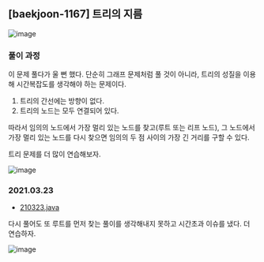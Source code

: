 ## [baekjoon-1167] 트리의 지름

![image](https://user-images.githubusercontent.com/22045163/108088159-7dff2300-70bb-11eb-9da5-d20461b4ae76.png)

### 풀이 과정

이 문제 풀다가 울 뻔 했다. 단순히 그래프 문제처럼 풀 것이 아니라, 트리의 성질을 이용해 시간복잡도를 생각해야 하는 문제이다. 

1. 트리의 간선에는 방향이 없다.
2. 트리의 노드는 모두 연결되어 있다.

따라서 임의의 노드에서 가장 멀리 있는 노드를 찾고(루트 또는 리프 노드), 그 노드에서 가장 멀리 있는 노드를 다시 찾으면
임의의 두 점 사이의 가장 긴 거리를 구할 수 있다.

트리 문제를 더 많이 연습해보자.

![image](https://user-images.githubusercontent.com/22045163/108088199-89eae500-70bb-11eb-8860-60b133114747.png)

### 2021.03.23

- [210323.java](Main2.java)

다시 풀어도 또 루트를 먼저 찾는 풀이를 생각해내지 못하고 시간초과 이슈를 냈다. 더 연습하자.

![image](https://user-images.githubusercontent.com/22045163/112160958-024e4400-8c2e-11eb-9415-28ebd024e89d.png)
